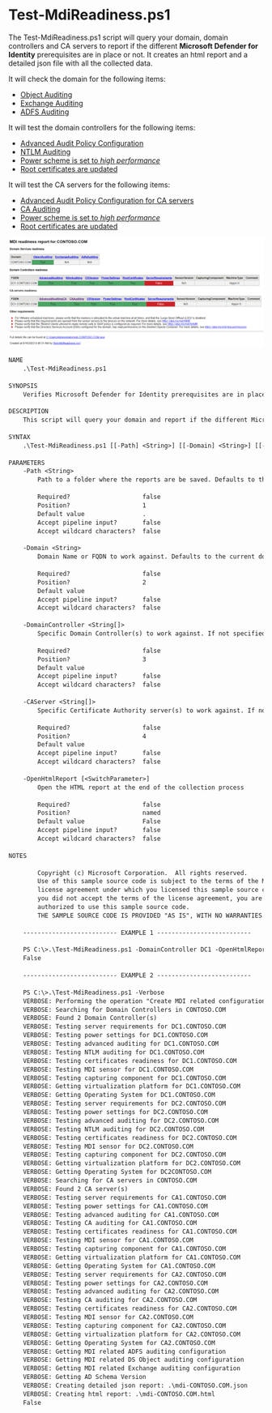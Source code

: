# Test-MdiReadiness.ps1

The Test-MdiReadiness.ps1 script will query your domain, domain controllers and CA servers to report if the different **Microsoft Defender for Identity** prerequisites are in place or not. It creates an html report and a detailed json file with all the collected data.

It will check the domain for the following items:

- [Object Auditing](https://aka.ms/mdi/objectauditing)
- [Exchange Auditing](https://aka.ms/mdi/exchangeauditing)
- [ADFS Auditing](https://aka.ms/mdi/adfsauditing)

It will test the domain controllers for the following items:

- [Advanced Audit Policy Configuration](https://aka.ms/mdi/advancedauditing)
- [NTLM Auditing](https://aka.ms/mdi/ntlmauditing)
- [Power scheme is set to *high performance*](https://aka.ms/mdi/powersettings)
- [Root certificates are updated](https://aka.ms/mdi/rootcertificates)

It will test the CA servers for the following items:

- [Advanced Audit Policy Configuration for CA servers](https://aka.ms/mdi/advancedauditingca)
- [CA Auditing](https://aka.ms/mdi/caauditing)
- [Power scheme is set to *high performance*](https://aka.ms/mdi/powersettings)
- [Root certificates are updated](https://aka.ms/mdi/rootcertificates)

![example html report](html-report.png)

```txt
NAME
    .\Test-MdiReadiness.ps1

SYNOPSIS
    Verifies Microsoft Defender for Identity prerequisites are in place

DESCRIPTION
    This script will query your domain and report if the different Microsoft Defender for Identity prerequisites are in place. It creates an html report and a detailed json file with all the collected data.

SYNTAX
    .\Test-MdiReadiness.ps1 [[-Path] <String>] [[-Domain] <String>] [[-DomainController] <String[]>] [[-CAServer] <String[]>] [-OpenHtmlReport] [-WhatIf] [-Confirm] [<CommonParameters>]

PARAMETERS
    -Path <String>
        Path to a folder where the reports are be saved. Defaults to the current folder.

        Required?                    false
        Position?                    1
        Default value                .
        Accept pipeline input?       false
        Accept wildcard characters?  false

    -Domain <String>
        Domain Name or FQDN to work against. Defaults to the current domain.

        Required?                    false
        Position?                    2
        Default value
        Accept pipeline input?       false
        Accept wildcard characters?  false

    -DomainController <String[]>
        Specific Domain Controller(s) to work against. If not specified, it will query AD for the list of DCs in the domain.

        Required?                    false
        Position?                    3
        Default value
        Accept pipeline input?       false
        Accept wildcard characters?  false

    -CAServer <String[]>
        Specific Certificate Authority server(s) to work against. If not specified, it will query AD for the members of the "Cert Publishers" group.

        Required?                    false
        Position?                    4
        Default value
        Accept pipeline input?       false
        Accept wildcard characters?  false

    -OpenHtmlReport [<SwitchParameter>]
        Open the HTML report at the end of the collection process

        Required?                    false
        Position?                    named
        Default value                False
        Accept pipeline input?       false
        Accept wildcard characters?  false

NOTES

        Copyright (c) Microsoft Corporation.  All rights reserved.
        Use of this sample source code is subject to the terms of the Microsoft
        license agreement under which you licensed this sample source code. If
        you did not accept the terms of the license agreement, you are not
        authorized to use this sample source code.
        THE SAMPLE SOURCE CODE IS PROVIDED "AS IS", WITH NO WARRANTIES.

    -------------------------- EXAMPLE 1 --------------------------

    PS C:\>.\Test-MdiReadiness.ps1 -DomainController DC1 -OpenHtmlReport
    False

    -------------------------- EXAMPLE 2 --------------------------

    PS C:\>.\Test-MdiReadiness.ps1 -Verbose
    VERBOSE: Performing the operation "Create MDI related configuration reports" on target "CONTOSO.COM".
    VERBOSE: Searching for Domain Controllers in CONTOSO.COM
    VERBOSE: Found 2 Domain Controller(s)
    VERBOSE: Testing server requirements for DC1.CONTOSO.COM
    VERBOSE: Testing power settings for DC1.CONTOSO.COM
    VERBOSE: Testing advanced auditing for DC1.CONTOSO.COM
    VERBOSE: Testing NTLM auditing for DC1.CONTOSO.COM
    VERBOSE: Testing certificates readiness for DC1.CONTOSO.COM
    VERBOSE: Testing MDI sensor for DC1.CONTOSO.COM
    VERBOSE: Testing capturing component for DC1.CONTOSO.COM
    VERBOSE: Getting virtualization platform for DC1.CONTOSO.COM
    VERBOSE: Getting Operating System for DC1.CONTOSO.COM
    VERBOSE: Testing server requirements for DC2.CONTOSO.COM
    VERBOSE: Testing power settings for DC2.CONTOSO.COM
    VERBOSE: Testing advanced auditing for DC2.CONTOSO.COM
    VERBOSE: Testing NTLM auditing for DC2.CONTOSO.COM
    VERBOSE: Testing certificates readiness for DC2.CONTOSO.COM
    VERBOSE: Testing MDI sensor for DC2.CONTOSO.COM
    VERBOSE: Testing capturing component for DC2.CONTOSO.COM
    VERBOSE: Getting virtualization platform for DC2.CONTOSO.COM
    VERBOSE: Getting Operating System for DC2CONTOSO.COM
    VERBOSE: Searching for CA servers in CONTOSO.COM
    VERBOSE: Found 2 CA server(s)
    VERBOSE: Testing server requirements for CA1.CONTOSO.COM
    VERBOSE: Testing power settings for CA1.CONTOSO.COM
    VERBOSE: Testing advanced auditing for CA1.CONTOSO.COM
    VERBOSE: Testing CA auditing for CA1.CONTOSO.COM
    VERBOSE: Testing certificates readiness for CA1.CONTOSO.COM
    VERBOSE: Testing MDI sensor for CA1.CONTOSO.COM
    VERBOSE: Testing capturing component for CA1.CONTOSO.COM
    VERBOSE: Getting virtualization platform for CA1.CONTOSO.COM
    VERBOSE: Getting Operating System for CA1.CONTOSO.COM
    VERBOSE: Testing server requirements for CA2.CONTOSO.COM
    VERBOSE: Testing power settings for CA2.CONTOSO.COM
    VERBOSE: Testing advanced auditing for CA2.CONTOSO.COM
    VERBOSE: Testing CA auditing for CA2.CONTOSO.COM
    VERBOSE: Testing certificates readiness for CA2.CONTOSO.COM
    VERBOSE: Testing MDI sensor for CA2.CONTOSO.COM
    VERBOSE: Testing capturing component for CA2.CONTOSO.COM
    VERBOSE: Getting virtualization platform for CA2.CONTOSO.COM
    VERBOSE: Getting Operating System for CA2.CONTOSO.COM
    VERBOSE: Getting MDI related ADFS auditing configuration
    VERBOSE: Getting MDI related DS Object auditing configuration
    VERBOSE: Getting MDI related Exchange auditing configuration
    VERBOSE: Getting AD Schema Version
    VERBOSE: Creating detailed json report: .\mdi-CONTOSO.COM.json
    VERBOSE: Creating html report: .\mdi-CONTOSO.COM.html
    False
```
